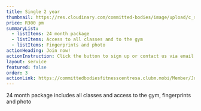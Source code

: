 ```yaml
---
title: Single 2 year
thumbnail: https://res.cloudinary.com/committed-bodies/image/upload/c_scale,f_auto,q_auto,w_600/v1642663748/services/functional-training-gym-benoni-scaled.png
price: R300 pm
summaryList:
  - listItems: 24 month package
  - listItems: Access to all classes and to the gym
  - listItems: Fingerprints and photo
actionHeading: Join now!
actionInstruction: Click the button to sign up or contact us via email at gi-jill@committedbodies.co.za
layout: service
featured: false
order: 3
actionLink: https://committedbodiesfitnesscentresa.clubm.mobi/Member/Joining.mvc?mtid=59900&joinAsNew=True
---
```

24 month package includes all classes and access to the gym, fingerprints and photo